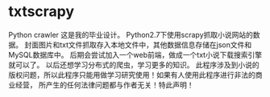 # txtscrapy
Python crawler
这是我的毕业设计。
Python2.7下使用scrapy抓取小说网站的数据。
封面图片和txt文件抓取存入本地文件中，其他数据信息存储在json文件和MySQL数据库中。
后期会尝试加入一个web前端，做成一个txt小说下载搜索引擎就可以了。
以后还想学习分布式的爬虫，学习更多的知识。
此程序涉及到小说的版权问题，所以此程序只能用做学习研究使用！如果有人使用此程序进行非法的商业经营，
所产生的任何法律问题都与作者无关！特此声明！